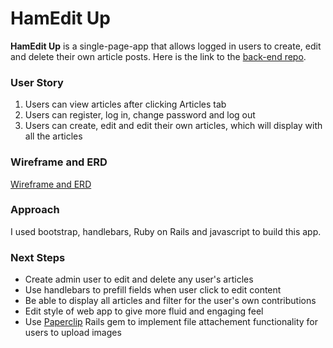 # HamEdit Up

**HamEdit Up** is a single-page-app that allows logged in users to create, edit and delete their own article posts.
Here is the link to the [back-end repo](https://github.com/msyao-github/project2-rails-api).


### User Story

1. Users can view articles after clicking Articles tab
2. Users can register, log in, change password and log out
3. Users can create, edit and edit their own articles, which will display with all the articles


### Wireframe and ERD
[Wireframe and ERD](https://drive.google.com/file/d/0B6ccxHoU5CU8X0lhNnBsbHM5SDg/view)

### Approach

I used bootstrap, handlebars, Ruby on Rails and javascript to build this app.


### Next Steps

- Create admin user to edit and delete any user's articles
- Use handlebars to prefill fields when user click to edit content
- Be able to display all articles and filter for the user's own contributions
- Edit style of web app to give more fluid and engaging feel
- Use [Paperclip](https://devcenter.heroku.com/articles/paperclip-s3) Rails gem to implement file attachement functionality for users to upload images
